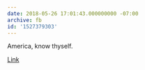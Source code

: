 ```yaml
---
date: 2018-05-26 17:01:43.000000000 -07:00
archive: fb
id: '1527379303'
---
```


America, know thyself. 

[Link](https://www.gq.com/story/trump-on-immigrant-children)
